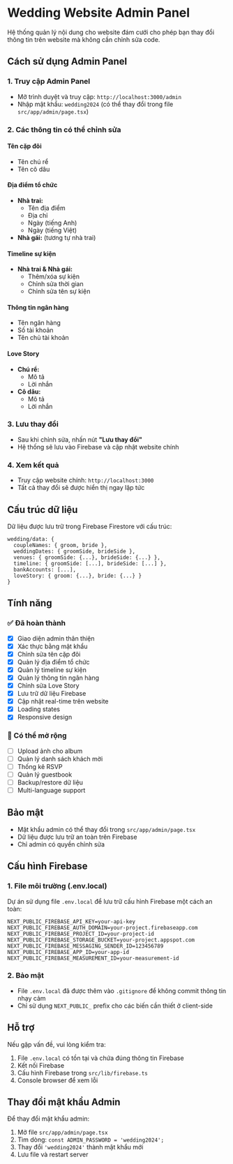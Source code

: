 # Wedding Website Admin Panel

Hệ thống quản lý nội dung cho website đám cưới cho phép bạn thay đổi thông tin trên website mà không cần chỉnh sửa code.

## Cách sử dụng Admin Panel

### 1. Truy cập Admin Panel
- Mở trình duyệt và truy cập: `http://localhost:3000/admin`
- Nhập mật khẩu: `wedding2024` (có thể thay đổi trong file `src/app/admin/page.tsx`)

### 2. Các thông tin có thể chỉnh sửa

#### **Tên cặp đôi**
- Tên chú rể
- Tên cô dâu

#### **Địa điểm tổ chức**
- **Nhà trai:**
  - Tên địa điểm
  - Địa chỉ
  - Ngày (tiếng Anh)
  - Ngày (tiếng Việt)
- **Nhà gái:** (tương tự nhà trai)

#### **Timeline sự kiện**
- **Nhà trai & Nhà gái:**
  - Thêm/xóa sự kiện
  - Chỉnh sửa thời gian
  - Chỉnh sửa tên sự kiện

#### **Thông tin ngân hàng**
- Tên ngân hàng
- Số tài khoản
- Tên chủ tài khoản

#### **Love Story**
- **Chú rể:**
  - Mô tả
  - Lời nhắn
- **Cô dâu:**
  - Mô tả
  - Lời nhắn

### 3. Lưu thay đổi
- Sau khi chỉnh sửa, nhấn nút **"Lưu thay đổi"**
- Hệ thống sẽ lưu vào Firebase và cập nhật website chính

### 4. Xem kết quả
- Truy cập website chính: `http://localhost:3000`
- Tất cả thay đổi sẽ được hiển thị ngay lập tức

## Cấu trúc dữ liệu

Dữ liệu được lưu trữ trong Firebase Firestore với cấu trúc:
```
wedding/data: {
  coupleNames: { groom, bride },
  weddingDates: { groomSide, brideSide },
  venues: { groomSide: {...}, brideSide: {...} },
  timeline: { groomSide: [...], brideSide: [...] },
  bankAccounts: [...],
  loveStory: { groom: {...}, bride: {...} }
}
```

## Tính năng

### ✅ Đã hoàn thành
- [x] Giao diện admin thân thiện
- [x] Xác thực bằng mật khẩu
- [x] Chỉnh sửa tên cặp đôi
- [x] Quản lý địa điểm tổ chức
- [x] Quản lý timeline sự kiện
- [x] Quản lý thông tin ngân hàng
- [x] Chỉnh sửa Love Story
- [x] Lưu trữ dữ liệu Firebase
- [x] Cập nhật real-time trên website
- [x] Loading states
- [x] Responsive design

### 🔄 Có thể mở rộng
- [ ] Upload ảnh cho album
- [ ] Quản lý danh sách khách mời
- [ ] Thống kê RSVP
- [ ] Quản lý guestbook
- [ ] Backup/restore dữ liệu
- [ ] Multi-language support

## Bảo mật

- Mật khẩu admin có thể thay đổi trong `src/app/admin/page.tsx`
- Dữ liệu được lưu trữ an toàn trên Firebase
- Chỉ admin có quyền chỉnh sửa

## Cấu hình Firebase

### 1. File môi trường (.env.local)
Dự án sử dụng file `.env.local` để lưu trữ cấu hình Firebase một cách an toàn:

```env
NEXT_PUBLIC_FIREBASE_API_KEY=your-api-key
NEXT_PUBLIC_FIREBASE_AUTH_DOMAIN=your-project.firebaseapp.com
NEXT_PUBLIC_FIREBASE_PROJECT_ID=your-project-id
NEXT_PUBLIC_FIREBASE_STORAGE_BUCKET=your-project.appspot.com
NEXT_PUBLIC_FIREBASE_MESSAGING_SENDER_ID=123456789
NEXT_PUBLIC_FIREBASE_APP_ID=your-app-id
NEXT_PUBLIC_FIREBASE_MEASUREMENT_ID=your-measurement-id
```

### 2. Bảo mật
- File `.env.local` đã được thêm vào `.gitignore` để không commit thông tin nhạy cảm
- Chỉ sử dụng `NEXT_PUBLIC_` prefix cho các biến cần thiết ở client-side

## Hỗ trợ

Nếu gặp vấn đề, vui lòng kiểm tra:
1. File `.env.local` có tồn tại và chứa đúng thông tin Firebase
2. Kết nối Firebase
3. Cấu hình Firebase trong `src/lib/firebase.ts`
4. Console browser để xem lỗi

## Thay đổi mật khẩu Admin

Để thay đổi mật khẩu admin:
1. Mở file `src/app/admin/page.tsx`
2. Tìm dòng: `const ADMIN_PASSWORD = 'wedding2024';`
3. Thay đổi `'wedding2024'` thành mật khẩu mới
4. Lưu file và restart server
